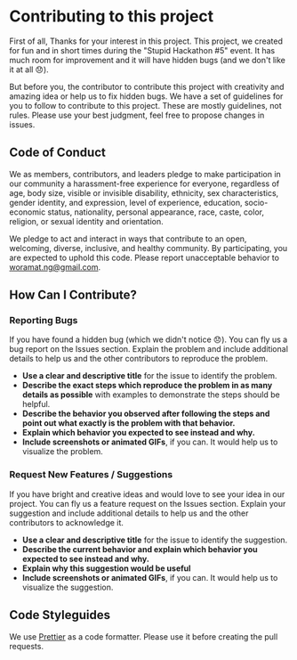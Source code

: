 # Contributing to this project

First of all,
Thanks for your interest in this project. This project, we created for fun and in short times during the "Stupid Hackathon #5" event.
It has much room for improvement and it will have hidden bugs (and we don't like it at all 😞).

But before you, the contributor to contribute this project with creativity and amazing idea or help us to fix hidden bugs.
We have a set of guidelines for you to follow to contribute to this project. These are mostly guidelines, not rules.
Please use your best judgment, feel free to propose changes in issues.


## Code of Conduct

We as members, contributors, and leaders pledge to make participation in our community a harassment-free experience for everyone, 
regardless of age, body size, visible or invisible disability, ethnicity, sex characteristics, gender identity, and expression, 
level of experience, education, socio-economic status, nationality, personal appearance, race, caste, color, religion, or sexual identity and orientation.

We pledge to act and interact in ways that contribute to an open, welcoming,
diverse, inclusive, and healthy community. By participating, you are expected to uphold this code.
Please report unacceptable behavior to [woramat.ng@gmail.com](mailto:woramat.ng@gmail.com).


## How Can I Contribute?

### Reporting Bugs
If you have found a hidden bug (which we didn't notice 😞). You can fly us a bug report on the Issues section.
Explain the problem and include additional details to help us and the other contributors to reproduce the problem.
- **Use a clear and descriptive title** for the issue to identify the problem.
- **Describe the exact steps which reproduce the problem in as many details as possible** with examples to demonstrate the steps should be helpful.
- **Describe the behavior you observed after following the steps and point out what exactly is the problem with that behavior.**
- **Explain which behavior you expected to see instead and why.**
- **Include screenshots or animated GIFs**, if you can. It would help us to visualize the problem.


### Request New Features / Suggestions
If you have bright and creative ideas and would love to see your idea in our project. You can fly us a feature request on the Issues section.
Explain your suggestion and include additional details to help us and the other contributors to acknowledge it.
- **Use a clear and descriptive title** for the issue to identify the suggestion.
- **Describe the current behavior and explain which behavior you expected to see instead and why.**
- **Explain why this suggestion would be useful**
- **Include screenshots or animated GIFs**, if you can. It would help us to visualize the suggestion.


## Code Styleguides

We use [Prettier](https://prettier.io/) as a code formatter.
Please use it before creating the pull requests.
